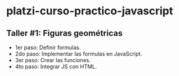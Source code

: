 # platzi-curso-practico-javascript

## Taller #1: Figuras geométricas

- 1er paso: Definir formulas.
- 2do paso: Implementar las formulas en JavaScript.
- 3er paso: Crear las funciones.
- 4to paso: Integrar JS con HTML.
